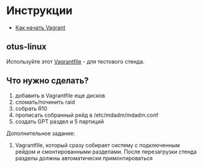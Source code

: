 # Инструкции

* [Как начать Vagrant](vagrant_quick_start.md)

## otus-linux

Используйте этот [Vagrantfile](Vagrantfile) - для тестового стенда.

## Что нужно сделать?

1. добавить в Vagrantfile еще дисков
1. сломать/починить raid
1. собрать R10
1. прописать собранный рейд в /etc/mdadm/mdadm.conf
1. создать GPT раздел и 5 партиций

Дополнительное задание:
1. Vagrantfile, который сразу собирает систему с подключенным рейдом и смонтированными разделами. После перезагрузки стенда разделы должны автоматически примонтироваться